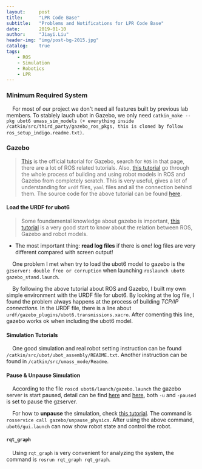 ```yaml
---
layout:     post
title:      "LPR Code Base"
subtitle:   "Problems and Notifications for LPR Code Base"
date:       2019-01-10
author:     "Jiayi.Liu"
header-img: "img/post-bg-2015.jpg"
catalog: 	true
tags:
    - ROS
    - Simulation
    - Robotics
    - LPR
---
```


### Minimum Required System

&nbsp;&nbsp;&nbsp;&nbsp;For most of our project we don't need all features built by previous lab members. To stablely lauch ubot in Gazebo, we only need `catkin_make --pkg ubot6 umass_sim_models (+ everything inside /catkin/src/third_party/gazebo_ros_pkgs, this is cloned by follow ros_setup_indigo.readme.txt)`.

### Gazebo

>[This](http://gazebosim.org/tutorials/browse) is the official tutorial for Gazebo, search for `ROS` in that page, there are a lot of ROS related tutorials.
>Also, [this tutorial](https://www.generationrobots.com/blog/en/robotic-simulation-scenarios-with-gazebo-and-ros/#create%20a%20Gazebo%20world) go through the whole process of building and using robot models in ROS and Gazebo from completely scratch. This is very useful, gives a lot of understanding for `urdf` files, `yaml` files and all the connection behind them. The source code for the above tutorial can be found [here](https://github.com/HumaRobotics/mybot_gazebo_tutorial).

#### Load the URDF for ubot6
> Some foundamental knowledge about gazebo is important, [this tutorial](https://www.generationrobots.com/blog/en/robotic-simulation-scenarios-with-gazebo-and-ros/) is a very good start to know about the relation between ROS, Gazebo and robot models.

* The most important thing: **read log files** if there is one! log files are very different compared with screen output!

&nbsp;&nbsp;&nbsp;&nbsp;One problem I met when try to load the ubot6 model to gazebo is the `gzserver: double free or corruption` when launching `roslaunch ubot6 gazebo_stand.launch`.

&nbsp;&nbsp;&nbsp;&nbsp;By following the above tutorial about ROS and Gazebo, I built my own simple environment with the URDF file for ubot6. By looking at the log file, I found the problem always happens at the process of building *TCP/IP connections*. In the URDF file, there is a line about `urdf/gazebo_plugins/ubot6.transmissions.xacro`. After comenting this line, gazebo works ok when including the ubot6 model.

#### Simulation Tutorials

&nbsp;&nbsp;&nbsp;&nbsp;One good simulation and real robot setting instruction can be found `/catkin/src/ubot/ubot_assembly/README.txt`. Another instruction can be found in `/catkin/src/umass_mode/Readme`.

#### Pause & Unpause Simulation

&nbsp;&nbsp;&nbsp;&nbsp;According to the file `roscd ubot6/launch/gazebo.launch` the gazebo server is start paused, detail can be find [here](http://gazebosim.org/tutorials?tut=ros_roslaunch) and [here](https://github.com/ros-simulation/gazebo_ros_pkgs/issues/291), both `-u` and `-paused` is set to pause the gzserver.

&nbsp;&nbsp;&nbsp;&nbsp;For how to **unpause** the simulation, check [this tutorial](http://gazebosim.org/tutorials/?tut=ros_comm). The command is `rosservice call gazebo/unpause_physics`. After using the above command, `ubot6/gui.launch` can now show robot state and control the robot.

#### `rqt_graph`

&nbsp;&nbsp;&nbsp;&nbsp;Using `rqt_graph` is very convenient for analyzing the system, the command is `rosrun rqt_graph rqt_graph`.